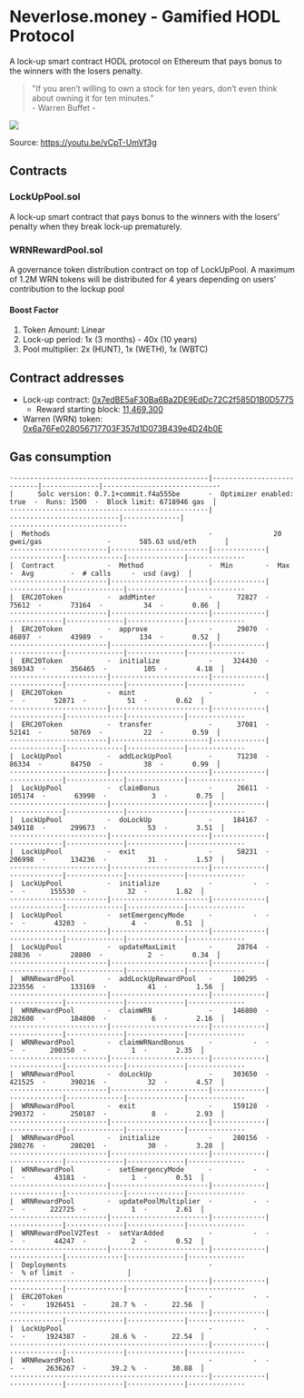 # Neverlose.money - Gamified HODL Protocol
A lock-up smart contract HODL protocol on Ethereum that pays bonus to the winners with the losers penalty.

> "If you aren’t willing to own a stock for ten years, don’t even think about owning it for ten minutes."\
>\- Warren Buffet -

![](https://rukminim1.flixcart.com/image/832/832/j6v2ky80/poster/s/r/h/small-warren-buffett-motivational-quotes-value-investing-rule-no-original-imaex8tz68kyz2hf.jpeg)

Source: https://youtu.be/vCpT-UmVf3g

## Contracts
### LockUpPool.sol
A lock-up smart contract that pays bonus to the winners with the losers' penalty when they break lock-up prematurely.

### WRNRewardPool.sol
A governance token distribution contract on top of LockUpPool. A maximum of 1.2M WRN tokens will be distributed for 4 years depending on users' contribution to the lockup pool

#### Boost Factor
1. Token Amount: Linear
2. Lock-up period: 1x (3 months) - 40x (10 years)
3. Pool multiplier: 2x (HUNT), 1x (WETH), 1x (WBTC)

## Contract addresses
- Lock-up contract: [0x7edBE5aF30Ba6Ba2DE9EdDc72C2f585D1B0D5775](https://etherscan.io/address/0x7edBE5aF30Ba6Ba2DE9EdDc72C2f585D1B0D5775)
  - Reward starting block: [11,469,300](https://etherscan.io/block/countdown/11469300)
- Warren (WRN) token: [0x6a76Fe028056717703F357d1D073B439e4D24b0E](https://etherscan.io/address/0x6a76Fe028056717703F357d1D073B439e4D24b0E)

## Gas consumption
```
·------------------------------------------------|---------------------------|--------------|----------------------------·
|      Solc version: 0.7.1+commit.f4a555be       ·  Optimizer enabled: true  ·  Runs: 1500  ·  Block limit: 6718946 gas  │
·················································|···························|··············|·····························
|  Methods                                       ·               20 gwei/gas                ·       585.63 usd/eth       │
························|························|·············|·············|··············|··············|··············
|  Contract             ·  Method                ·  Min        ·  Max        ·  Avg         ·  # calls     ·  usd (avg)  │
························|························|·············|·············|··············|··············|··············
|  ERC20Token           ·  addMinter             ·      72827  ·      75612  ·       73164  ·          34  ·       0.86  │
························|························|·············|·············|··············|··············|··············
|  ERC20Token           ·  approve               ·      29070  ·      46897  ·       43989  ·         134  ·       0.52  │
························|························|·············|·············|··············|··············|··············
|  ERC20Token           ·  initialize            ·     324430  ·     369343  ·      356465  ·         105  ·       4.18  │
························|························|·············|·············|··············|··············|··············
|  ERC20Token           ·  mint                  ·          -  ·          -  ·       52871  ·          51  ·       0.62  │
························|························|·············|·············|··············|··············|··············
|  ERC20Token           ·  transfer              ·      37081  ·      52141  ·       50769  ·          22  ·       0.59  │
························|························|·············|·············|··············|··············|··············
|  LockUpPool           ·  addLockUpPool         ·      71238  ·      86334  ·       84750  ·          38  ·       0.99  │
························|························|·············|·············|··············|··············|··············
|  LockUpPool           ·  claimBonus            ·      26611  ·     105174  ·       63990  ·           3  ·       0.75  │
························|························|·············|·············|··············|··············|··············
|  LockUpPool           ·  doLockUp              ·     184167  ·     349118  ·      299673  ·          53  ·       3.51  │
························|························|·············|·············|··············|··············|··············
|  LockUpPool           ·  exit                  ·      58231  ·     206998  ·      134236  ·          31  ·       1.57  │
························|························|·············|·············|··············|··············|··············
|  LockUpPool           ·  initialize            ·          -  ·          -  ·      155530  ·          32  ·       1.82  │
························|························|·············|·············|··············|··············|··············
|  LockUpPool           ·  setEmergencyMode      ·          -  ·          -  ·       43203  ·           4  ·       0.51  │
························|························|·············|·············|··············|··············|··············
|  LockUpPool           ·  updateMaxLimit        ·      28764  ·      28836  ·       28800  ·           2  ·       0.34  │
························|························|·············|·············|··············|··············|··············
|  WRNRewardPool        ·  addLockUpRewardPool   ·     100295  ·     223556  ·      133169  ·          41  ·       1.56  │
························|························|·············|·············|··············|··············|··············
|  WRNRewardPool        ·  claimWRN              ·     146800  ·     202600  ·      184000  ·           6  ·       2.16  │
························|························|·············|·············|··············|··············|··············
|  WRNRewardPool        ·  claimWRNandBonus      ·          -  ·          -  ·      200350  ·           1  ·       2.35  │
························|························|·············|·············|··············|··············|··············
|  WRNRewardPool        ·  doLockUp              ·     303650  ·     421525  ·      390216  ·          32  ·       4.57  │
························|························|·············|·············|··············|··············|··············
|  WRNRewardPool        ·  exit                  ·     159128  ·     290372  ·      250187  ·           8  ·       2.93  │
························|························|·············|·············|··············|··············|··············
|  WRNRewardPool        ·  initialize            ·     280156  ·     280276  ·      280201  ·          30  ·       3.28  │
························|························|·············|·············|··············|··············|··············
|  WRNRewardPool        ·  setEmergencyMode      ·          -  ·          -  ·       43181  ·           1  ·       0.51  │
························|························|·············|·············|··············|··············|··············
|  WRNRewardPool        ·  updatePoolMultiplier  ·          -  ·          -  ·      222725  ·           1  ·       2.61  │
························|························|·············|·············|··············|··············|··············
|  WRNRewardPoolV2Test  ·  setVarAdded           ·          -  ·          -  ·       44247  ·           2  ·       0.52  │
························|························|·············|·············|··············|··············|··············
|  Deployments                                   ·                                          ·  % of limit  ·             │
·················································|·············|·············|··············|··············|··············
|  ERC20Token                                    ·          -  ·          -  ·     1926451  ·      28.7 %  ·      22.56  │
·················································|·············|·············|··············|··············|··············
|  LockUpPool                                    ·          -  ·          -  ·     1924387  ·      28.6 %  ·      22.54  │
·················································|·············|·············|··············|··············|··············
|  WRNRewardPool                                 ·          -  ·          -  ·     2636267  ·      39.2 %  ·      30.88  │
·················································|·············|·············|··············|··············|··············
```
